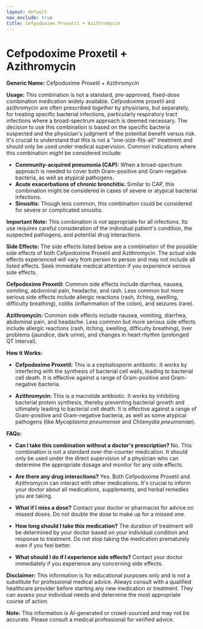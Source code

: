 ```yaml
---
layout: default
nav_exclude: true
title: Cefpodoxime Proxetil + Azithromycin
---
```


# Cefpodoxime Proxetil + Azithromycin

**Generic Name:** Cefpodoxime Proxetil + Azithromycin

**Usage:**  This combination is not a standard, pre-approved, fixed-dose combination medication widely available.  Cefpodoxime proxetil and azithromycin are often prescribed *together* by physicians, but separately,  for treating specific bacterial infections, particularly respiratory tract infections where a broad-spectrum approach is deemed necessary.  The decision to use this combination is based on the specific bacteria suspected and the physician's judgment of the potential benefit versus risk.  It's crucial to understand that this is not a "one-size-fits-all" treatment and should only be used under medical supervision. Common indications where this combination *might* be considered include:

* **Community-acquired pneumonia (CAP):** When a broad-spectrum approach is needed to cover both Gram-positive and Gram-negative bacteria, as well as atypical pathogens.
* **Acute exacerbations of chronic bronchitis:**  Similar to CAP, this combination might be considered in cases of severe or atypical bacterial infections.
* **Sinusitis:** Though less common, this combination could be considered for severe or complicated sinusitis.

**Important Note:** This combination is *not* appropriate for all infections.  Its use requires careful consideration of the individual patient's condition, the suspected pathogens, and potential drug interactions.


**Side Effects:** The side effects listed below are a combination of the possible side effects of both Cefpodoxime Proxetil and Azithromycin.  The actual side effects experienced will vary from person to person and may not include all listed effects.  Seek immediate medical attention if you experience serious side effects.

**Cefpodoxime Proxetil:**  Common side effects include diarrhea, nausea, vomiting, abdominal pain, headache, and rash. Less common but more serious side effects include allergic reactions (rash, itching, swelling, difficulty breathing), colitis (inflammation of the colon), and seizures (rare).

**Azithromycin:** Common side effects include nausea, vomiting, diarrhea, abdominal pain, and headache. Less common but more serious side effects include allergic reactions (rash, itching, swelling, difficulty breathing), liver problems (jaundice, dark urine), and changes in heart rhythm (prolonged QT interval).


**How it Works:**

* **Cefpodoxime Proxetil:** This is a cephalosporin antibiotic.  It works by interfering with the synthesis of bacterial cell walls, leading to bacterial cell death.  It is effective against a range of Gram-positive and Gram-negative bacteria.

* **Azithromycin:** This is a macrolide antibiotic. It works by inhibiting bacterial protein synthesis, thereby preventing bacterial growth and ultimately leading to bacterial cell death. It is effective against a range of Gram-positive and Gram-negative bacteria, as well as some atypical pathogens (like *Mycoplasma pneumoniae* and *Chlamydia pneumoniae*).


**FAQs:**

* **Can I take this combination without a doctor's prescription?**  No.  This combination is not a standard over-the-counter medication. It should only be used under the direct supervision of a physician who can determine the appropriate dosage and monitor for any side effects.

* **Are there any drug interactions?** Yes.  Both Cefpodoxime Proxetil and Azithromycin can interact with other medications. It's crucial to inform your doctor about all medications, supplements, and herbal remedies you are taking.

* **What if I miss a dose?** Contact your doctor or pharmacist for advice on missed doses. Do not double the dose to make up for a missed one.

* **How long should I take this medication?** The duration of treatment will be determined by your doctor based on your individual condition and response to treatment.  Do not stop taking the medication prematurely even if you feel better.

* **What should I do if I experience side effects?** Contact your doctor immediately if you experience any concerning side effects.


**Disclaimer:** This information is for educational purposes only and is not a substitute for professional medical advice. Always consult with a qualified healthcare provider before starting any new medication or treatment.  They can assess your individual needs and determine the most appropriate course of action.


**Note:** This information is AI-generated or crowd-sourced and may not be accurate. Please consult a medical professional for verified advice.